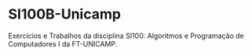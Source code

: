 # SI100B-Unicamp
Exercícios e Trabalhos da disciplina SI100: Algoritmos e Programação de Computadores I da FT-UNICAMP.
